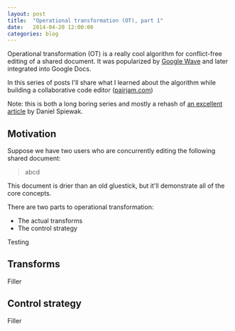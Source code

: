```yaml
---
layout: post
title:  "Operational transformation (OT), part 1"
date:   2014-04-20 12:00:00
categories: blog
---
```


Operational transformation (OT) is a really cool algorithm for conflict-free editing of a shared document. It was popularized by [Google Wave](http://en.wikipedia.org/wiki/Apache_Wave) and later integrated into Google Docs.

In this series of posts I'll share what I learned about the algorithm while building a collaborative code editor ([pairjam.com](http://pairjam.com))

Note: this is both a long boring series and mostly a rehash of [an excellent article](http://www.codecommit.com/blog/java/understanding-and-applying-operational-transformation) by Daniel Spiewak.

## Motivation

Suppose we have two users who are concurrently editing the following shared document:

> abcd

This document is drier than an old gluestick, but it'll demonstrate all of the core concepts.

There are two parts to operational transformation:

- The actual transforms
- The control strategy

Testing

## Transforms

Filler

## Control strategy

Filler

